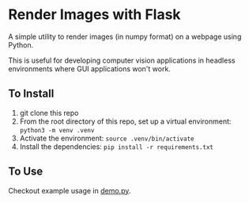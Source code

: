 # Render Images with Flask

A simple utility to render images (in numpy format) on a webpage using Python.

This is useful for developing computer vision applications in headless environments where GUI applications won't work.

## To Install
1. git clone this repo
1. From the root directory of this repo, set up a virtual environment: `python3 -m venv .venv`
1. Activate the environment: `source .venv/bin/activate`
1. Install the dependencies: `pip install -r requirements.txt`

## To Use
Checkout example usage in [demo.py](demo.py).
